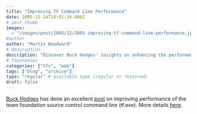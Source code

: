 ```yaml
---
title: "Improving TF Command Line Performance"
date: 2005-12-14T14:01:34.000Z
# post thumb
images:
  - "/images/post/2005/12/2005-improving-tf-command-line-performance.jpg"
#author
author: "Martin Woodward"
# description
description: "Discover Buck Hodges' insights on enhancing the performance of the team foundation source control command line tool, tf.exe."
# Taxonomies
categories: ["tfs", "web"]
tags: ["blog", "archive"]
type: "regular" # available type (regular or featured)
draft: false
---
```

[Buck Hodges](http://blogs.msdn.com/buckh/default.aspx) has done an excellent [post](http://blogs.msdn.com/buckh/archive/2005/12/12/503015.aspx) on improving performance of the team foundation source control command line (tf.exe).  More details [here](http://blogs.msdn.com/buckh/archive/2005/12/12/503015.aspx).